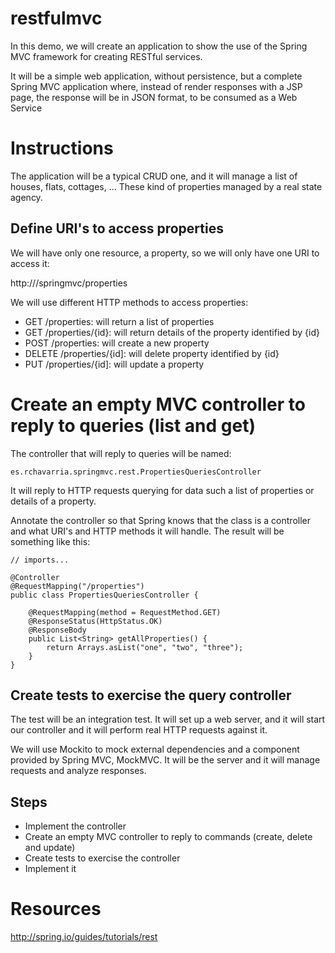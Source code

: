 # restfulmvc

In this demo, we will create an application to show the use 
of the Spring MVC framework for creating RESTful services.

It will be a simple web application, without persistence, but a
complete Spring MVC application where, instead of render responses
with a JSP page, the response will be in JSON format, to be
consumed as a Web Service

# Instructions

The application will be a typical CRUD one, and it will manage a 
list of houses, flats, cottages, ... These kind of properties 
managed by a real state agency.

## Define URI's to access properties

We will have only one resource, a property, so we will only have
one URI to access it:

http://<server name>/springmvc/properties

We will use different HTTP methods to access properties:

- GET /properties: will return a list of properties
- GET /properties/{id}: will return details of the property identified by
{id}
- POST /properties: will create a new property
- DELETE /properties/{id]: will delete property identified by {id}
- PUT /properties/{id]: will update a property

# Create an empty MVC controller to reply to queries (list and get)

The controller that will reply to queries will be named:

	es.rchavarria.springmvc.rest.PropertiesQueriesController

It will reply to HTTP requests querying for data such a list of
properties or details of a property.

Annotate the controller so that Spring knows that the class is a 
controller and what URI's and HTTP methods it will handle. The result
will be something like this:

	// imports...
		
	@Controller
	@RequestMapping("/properties")
	public class PropertiesQueriesController {
	
		@RequestMapping(method = RequestMethod.GET)
		@ResponseStatus(HttpStatus.OK)
		@ResponseBody
		public List<String> getAllProperties() {
			return Arrays.asList("one", "two", "three");
		}
	}

## Create tests to exercise the query controller

The test will be an integration test. It will set up a web server, and
it will start our controller and it will perform real HTTP requests
against it.

We will use Mockito to mock external dependencies and a component provided
by Spring MVC, MockMVC. It will be the server and it will manage requests
and analyze responses.



## Steps

- Implement the controller
- Create an empty MVC controller to reply to commands (create, delete 
and update)
- Create tests to exercise the controller
- Implement it

# Resources

http://spring.io/guides/tutorials/rest

